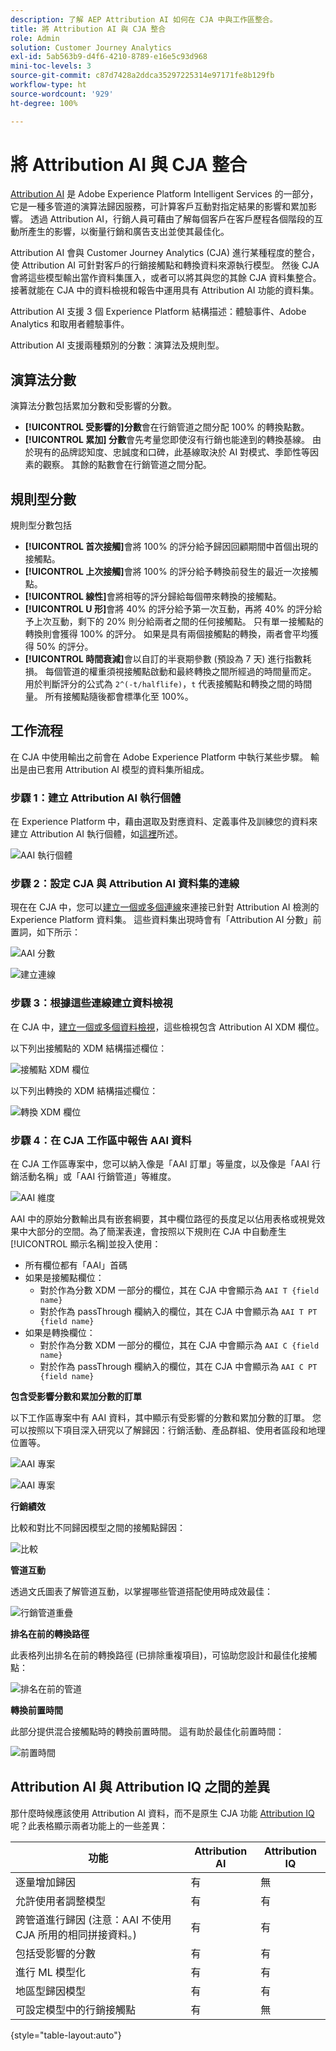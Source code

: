 ```yaml
---
description: 了解 AEP Attribution AI 如何在 CJA 中與工作區整合。
title: 將 Attribution AI 與 CJA 整合
role: Admin
solution: Customer Journey Analytics
exl-id: 5ab563b9-d4f6-4210-8789-e16e5c93d968
mini-toc-levels: 3
source-git-commit: c87d7428a2ddca35297225314e97171fe8b129fb
workflow-type: ht
source-wordcount: '929'
ht-degree: 100%

---
```


# 將 Attribution AI 與 CJA 整合

[Attribution AI](https://experienceleague.adobe.com/docs/experience-platform/intelligent-services/attribution-ai/overview.html?lang=zh-Hant) 是 Adobe Experience Platform Intelligent Services 的一部分，它是一種多管道的演算法歸因服務，可計算客戶互動對指定結果的影響和累加影響。 透過 Attribution AI，行銷人員可藉由了解每個客戶在客戶歷程各個階段的互動所產生的影響，以衡量行銷和廣告支出並使其最佳化。

Attribution AI 會與 Customer Journey Analytics (CJA) 進行某種程度的整合，使 Attribution AI 可針對客戶的行銷接觸點和轉換資料來源執行模型。 然後 CJA 會將這些模型輸出當作資料集匯入，或者可以將其與您的其餘 CJA 資料集整合。 接著就能在 CJA 中的資料檢視和報告中運用具有 Attribution AI 功能的資料集。

Attribution AI 支援 3 個 Experience Platform 結構描述：體驗事件、Adobe Analytics 和取用者體驗事件。

Attribution AI 支援兩種類別的分數：演算法及規則型。

## 演算法分數

演算法分數包括累加分數和受影響的分數。

* **[!UICONTROL 受影響的]分數**&#x200B;會在行銷管道之間分配 100% 的轉換點數。
* **[!UICONTROL 累加] 分數**&#x200B;會先考量您即使沒有行銷也能達到的轉換基線。 由於現有的品牌認知度、忠誠度和口碑，此基線取決於 AI 對模式、季節性等因素的觀察。 其餘的點數會在行銷管道之間分配。

## 規則型分數

規則型分數包括

* **[!UICONTROL 首次接觸]**&#x200B;會將 100% 的評分給予歸因回顧期間中首個出現的接觸點。
* **[!UICONTROL 上次接觸]**&#x200B;會將 100% 的評分給予轉換前發生的最近一次接觸點。
* **[!UICONTROL 線性]**&#x200B;會將相等的評分歸給每個帶來轉換的接觸點。
* **[!UICONTROL U 形]**&#x200B;會將 40% 的評分給予第一次互動，再將 40% 的評分給予上次互動，剩下的 20% 則分給兩者之間的任何接觸點。 只有單一接觸點的轉換則會獲得 100% 的評分。 如果是具有兩個接觸點的轉換，兩者會平均獲得 50% 的評分。
* **[!UICONTROL 時間衰減]**&#x200B;會以自訂的半衰期參數 (預設為 7 天) 進行指數耗損。 每個管道的權重須視接觸點啟動和最終轉換之間所經過的時間量而定。 用於判斷評分的公式為 `2^(-t/halflife)`，`t` 代表接觸點和轉換之間的時間量。 所有接觸點隨後都會標準化至 100%。

## 工作流程

在 CJA 中使用輸出之前會在 Adobe Experience Platform 中執行某些步驟。 輸出是由已套用 Attribution AI 模型的資料集所組成。

### 步驟 1：建立 Attribution AI 執行個體

在 Experience Platform 中，藉由選取及對應資料、定義事件及訓練您的資料來建立 Attribution AI 執行個體，如[這裡](https://experienceleague.adobe.com/docs/experience-platform/intelligent-services/attribution-ai/user-guide.html)所述。

![AAI 執行個體](assets/aai-instance.png)

### 步驟 2：設定 CJA 與 Attribution AI 資料集的連線

現在在 CJA 中，您可以[建立一個或多個連線](/help/connections/create-connection.md)來連接已針對 Attribution AI 檢測的 Experience Platform 資料集。 這些資料集出現時會有「Attribution AI 分數」前置詞，如下所示：

![AAI 分數](assets/aai-scores.png)

![建立連線](assets/aai-create-connection.png)

### 步驟 3：根據這些連線建立資料檢視

在 CJA 中，[建立一個或多個資料檢視](/help/data-views/create-dataview.md)，這些檢視包含 Attribution AI XDM 欄位。 

以下列出接觸點的 XDM 結構描述欄位：

![接觸點 XDM 欄位](assets/touchpoint-fields.png)

以下列出轉換的 XDM 結構描述欄位：

![轉換 XDM 欄位](assets/conversion-fields.png)

### 步驟 4：在 CJA 工作區中報告 AAI 資料

在 CJA 工作區專案中，您可以納入像是「AAI 訂單」等量度，以及像是「AAI 行銷活動名稱」或「AAI 行銷管道」等維度。

![AAI 維度](assets/aai-dims.png)

AAI 中的原始分數輸出具有嵌套綱要，其中欄位路徑的長度足以佔用表格或視覺效果中大部分的空間。為了簡潔表達，會按照以下規則在 CJA 中自動產生[!UICONTROL 顯示名稱]並投入使用：

* 所有欄位都有「AAI」首碼
* 如果是接觸點欄位：
   * 對於作為分數 XDM 一部分的欄位，其在 CJA 中會顯示為 `AAI T {field name}`
   * 對於作為 passThrough 欄納入的欄位，其在 CJA 中會顯示為 `AAI T PT {field name}`
* 如果是轉換欄位：
   * 對於作為分數 XDM 一部分的欄位，其在 CJA 中會顯示為 `AAI C {field name}`
   * 對於作為 passThrough 欄納入的欄位，其在 CJA 中會顯示為 `AAI C PT {field name}`

**包含受影響分數和累加分數的訂單**

以下工作區專案中有 AAI 資料，其中顯示有受影響的分數和累加分數的訂單。 您可以按照以下項目深入研究以了解歸因：行銷活動、產品群組、使用者區段和地理位置等。

![AAI 專案](assets/aai-project.png)

![AAI 專案](assets/aai-project2.png)

**行銷績效**

比較和對比不同歸因模型之間的接觸點歸因：

![比較](assets/compare.png)

**管道互動**

透過文氏圖表了解管道互動，以掌握哪些管道搭配使用時成效最佳：

![行銷管道重疊](assets/mc-overlap.png)

**排名在前的轉換路徑**

此表格列出排名在前的轉換路徑 (已排除重複項目)，可協助您設計和最佳化接觸點：

![排名在前的管道](assets/top-channels.png)

**轉換前置時間**

此部分提供混合接觸點時的轉換前置時間。 這有助於最佳化前置時間：

![前置時間](assets/lead-time.png)

## Attribution AI 與 Attribution IQ 之間的差異

那什麼時候應該使用 Attribution AI 資料，而不是原生 CJA 功能 [Attribution IQ](/help/analysis-workspace/attribution/overview.md) 呢？此表格顯示兩者功能上的一些差異：

| 功能 | Attribution AI | Attribution IQ |
| --- | --- | --- |
| 逐量增加歸因 | 有 | 無 |
| 允許使用者調整模型 | 有 | 有 |
| 跨管道進行歸因 (注意：AAI 不使用 CJA 所用的相同拼接資料。) | 有 | 有 |
| 包括受影響的分數 | 有 | 有 |
| 進行 ML 模型化 | 有 | 有 |
| 地區型歸因模型 | 有 | 有 |
| 可設定模型中的行銷接觸點 | 有 | 無 |

{style=&quot;table-layout:auto&quot;}
